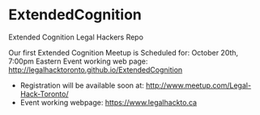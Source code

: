 # ExtendedCognition

Extended Cognition Legal Hackers Repo

Our first Extended Cognition Meetup is Scheduled for: October 20th, 7:00pm Eastern 
Event working web page: http://legalhacktoronto.github.io/ExtendedCognition

* Registration will be available soon at: http://www.meetup.com/Legal-Hack-Toronto/
* Event working webpage: https://www.legalhackto.ca


